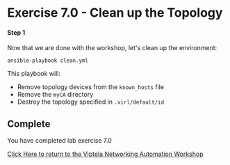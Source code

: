 # Exercise 7.0 - Clean up the Topology

#### Step 1

Now that we are done with the workshop, let's clean up the environment:

```shell
ansible-playbook clean.yml
```

This playbook will:
* Remove topology devices from the `known_hosts` file
* Remove the `myCA` directory
* Destroy the topology specified in `.virl/default/id`

## Complete

You have completed lab exercise 7.0

[Click Here to return to the Viptela Networking Automation Workshop](../../README_AUTOMATION.md)